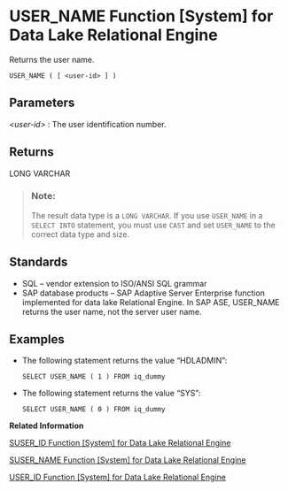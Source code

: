 <!-- loioa58dbf3184f21015b67ac2deee9f7081 -->

# USER\_NAME Function \[System\] for Data Lake Relational Engine

Returns the user name.



```
USER_NAME ( [ <user-id> ] )
```



<a name="loioa58dbf3184f21015b67ac2deee9f7081__iq_refbb_1290"/>

## Parameters

 *<user-id\>*
 :   The user identification number.

 

## Returns

LONG VARCHAR

> ### Note:  
> The result data type is a `LONG VARCHAR`. If you use `USER_NAME` in a `SELECT INTO` statement, you must use `CAST` and set `USER_NAME` to the correct data type and size.



<a name="loioa58dbf3184f21015b67ac2deee9f7081__iq_refbb_1293"/>

## Standards

-   SQL – vendor extension to ISO/ANSI SQL grammar
-   SAP database products – SAP Adaptive Server Enterprise function implemented for data lake Relational Engine. In SAP ASE, USER\_NAME returns the user name, not the server user name.



<a name="loioa58dbf3184f21015b67ac2deee9f7081__iq_refbb_1292"/>

## Examples

-   The following statement returns the value “HDLADMIN”:

    ```
    SELECT USER_NAME ( 1 ) FROM iq_dummy
    ```

-   The following statement returns the value “SYS”:

    ```
    SELECT USER_NAME ( 0 ) FROM iq_dummy
    ```


**Related Information**  


[SUSER\_ID Function \[System\] for Data Lake Relational Engine](suser-id-function-system-for-data-lake-relational-engine-a5892d8.md "Returns an integer user identification number.")

[SUSER\_NAME Function \[System\] for Data Lake Relational Engine](suser-name-function-system-for-data-lake-relational-engine-a589ad8.md "Returns the user name.")

[USER\_ID Function \[System\] for Data Lake Relational Engine](user-id-function-system-for-data-lake-relational-engine-a58d3ba.md "Returns an integer user identification number.")

